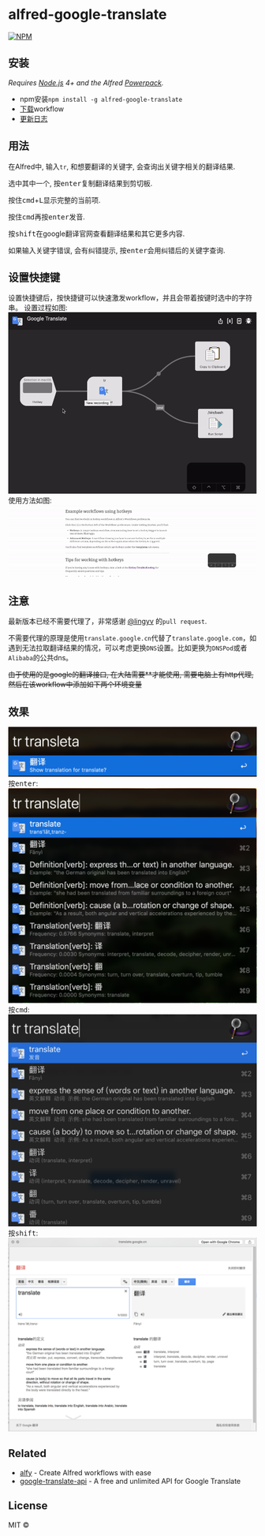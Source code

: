# alfred-google-translate
[![NPM](https://nodei.co/npm/alfred-google-translate.png)](https://nodei.co/npm/alfred-google-translate/)

## 安装

*Requires [Node.js](https://nodejs.org) 4+ and the Alfred [Powerpack](https://www.alfredapp.com/powerpack/).*

- npm安装`npm install -g alfred-google-translate`
- [下载](https://github.com/xfslove/alfred-google-translate/releases/tag/v1.1.3)workflow
- [更新日志](https://github.com/xfslove/alfred-google-translate/releases)


## 用法

在Alfred中, 输入`tr`, 和想要翻译的关键字, 会查询出关键字相关的翻译结果.

选中其中一个, 按<kbd>enter</kbd>复制翻译结果到剪切板.

按住<kbd>cmd</kbd>+<kbd>L</kbd>显示完整的当前项.

按住<kbd>cmd</kbd>再按<kbd>enter</kbd>发音.

按<kbd>shift</kbd>在google翻译官网查看翻译结果和其它更多内容.

如果输入关键字错误, 会有纠错提示, 按<kbd>enter</kbd>会用纠错后的关键字查询.

## 设置快捷键
设置快捷键后，按快捷键可以快速激发workflow，并且会带着按键时选中的字符串。
设置过程如图: 
![hotkey](media/hotkey.gif)
使用方法如图:
![result](media/result.gif)

## 注意

最新版本已经不需要代理了，非常感谢 [@lingyv](https://github.com/lingyv) 的`pull request`.

不需要代理的原理是使用`translate.google.cn`代替了`translate.google.com`，如遇到无法拉取翻译结果的情况，可以考虑更换`DNS`设置。比如更换为`DNSPod`或者`Alibaba`的公共dns。

~~由于使用的是google的翻译接口, 在大陆需要**才能使用, 需要电脑上有http代理,~~
~~然后在该workflow中添加如下两个环境变量~~

## 效果
![corrected.png](media/corrected.png)
按<kbd>enter</kbd>:
![general.png](media/general.png)
按<kbd>cmd</kbd>:
![pronounce.png](media/pronounce.png)
按<kbd>shift</kbd>:
![quicklook.png](media/quicklook.png)

## Related

- [alfy](https://github.com/sindresorhus/alfy) - Create Alfred workflows with ease
- [google-translate-api](https://github.com/matheuss/google-translate-api) - A free and unlimited API for Google Translate


## License

MIT © 
